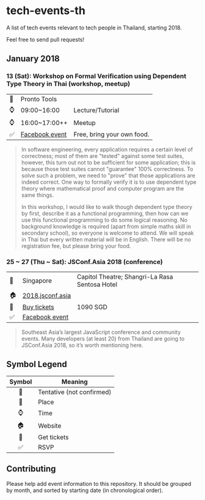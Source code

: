# tech-events-th

A list of tech events relevant to tech people in Thailand, starting 2018.

Feel free to send pull requests!


## January 2018

### 13 (Sat): Workshop on Formal Verification using Dependent Type Theory in Thai (workshop, meetup)

| | | |
| --- | --- | --- |
| :round_pushpin: | Pronto Tools |
| :watch: | 09:00~16:00 | Lecture/Tutorial |
| :watch: | 16:00~17:00++ | Meetup |
| :white_check_mark: | [Facebook event](https://www.facebook.com/events/122627418535428/) | Free, bring your own food. |

> In software engineering, every application requires a certain level of correctness; most of them are "tested" against some test suites, however, this turn out not to be sufficient for some application; this is because those test suites cannot "guarantee" 100% correctness. To solve such a problem, we need to "prove" that those applications are indeed correct. One way to formally verify it is to use dependent type theory where mathematical proof and computer program are the same things.
>
> In this workshop, I would like to walk though dependent type theory by first, describe it as a functional programming, then how can we use this functional programming to do some logical reasoning. No background knowledge is required (apart from simple maths skill in secondary school), so everyone is welcome to attend. We will speak in Thai but every written material will be in English. There will be no registration fee, but please bring your food.

### 25 ~ 27 (Thu ~ Sat): JSConf.Asia 2018 (conference)

| | | |
| --- | --- | --- |
| :round_pushpin: | Singapore | Capitol Theatre; Shangri-La Rasa Sentosa Hotel |
| :house: | [2018.jsconf.asia](https://2018.jsconf.asia/) |
| :ticket: | [Buy tickets](https://events.pouchnation.com/event/jsconfasia2018) | 1090 SGD |
| :white_check_mark: | [Facebook event](https://www.facebook.com/events/111499759572747/) |

> Southeast Asia’s largest JavaScript conference and community events.
> Many developers (at least 20) from Thailand are going to JSConf.Asia 2018, so it’s worth mentioning here.


## Symbol Legend

| Symbol | Meaning |
|:---:| --- |
| :construction: | Tentative (not confirmed) |
| :round_pushpin: | Place |
| :watch: | Time |
| :house: | Website |
| :ticket: | Get tickets |
| :white_check_mark: | RSVP |


## Contributing

Please help add event information to this repository.
It should be grouped by month, and sorted by starting date (in chronological order).
